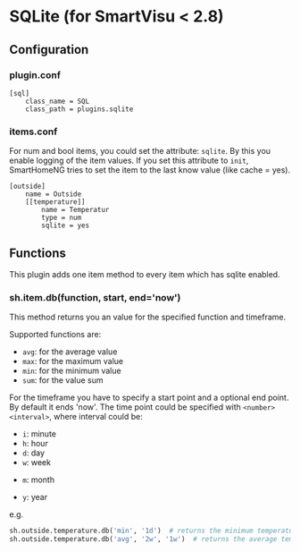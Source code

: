 # SQLite (for SmartVisu < 2.8)

## Configuration

### plugin.conf

```
[sql]
    class_name = SQL
    class_path = plugins.sqlite
```

### items.conf

For num and bool items, you could set the attribute: `sqlite`. By this you enable logging of the item values.
If you set this attribute to `init`, SmartHomeNG tries to set the item to the last know value (like cache = yes).

```
[outside]
    name = Outside
    [[temperature]]
        name = Temperatur
        type = num
        sqlite = yes
```


## Functions
This plugin adds one item method to every item which has sqlite enabled.

### sh.item.db(function, start, end='now')

This method returns you an value for the specified function and timeframe.

Supported functions are:

   * `avg`: for the average value
   * `max`: for the maximum value
   * `min`: for the minimum value
   * `sum`: for the value sum

For the timeframe you have to specify a start point and a optional end point. By default it ends 'now'.
The time point could be specified with `<number><interval>`, where interval could be:

   * `i`: minute
   * `h`: hour
   * `d`: day
   * `w`: week
   + `m`: month
   * `y`: year

e.g.
```python
sh.outside.temperature.db('min', '1d')  # returns the minimum temperature within the last day
sh.outside.temperature.db('avg', '2w', '1w')  # returns the average temperature of the week before last week
```
